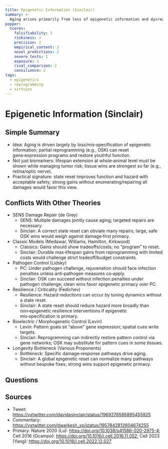 ```yaml
---
title: Epigenetic Information (Sinclair)
summary: >-
  Aging arises primarily from loss of epigenetic information and dysregulated gene expression; partial reprogramming can reset epigenetic state and restore function.
popper:
  scores:
    falsifiability: 3
    riskiness: 3
    precision: 2
    empirical_content: 3
    novel_predictions: 2
    severe_tests: 1
    exposure: 3
    rival_comparison: 2
    consilience: 2
tags:
  - epigenetics
  - reprogramming
  - sirtuins
---
```


# Epigenetic Information (Sinclair)

## Simple Summary

- Idea: Aging is driven largely by loss/mis‑specification of epigenetic information; partial reprogramming (e.g., OSK) can reset gene‑expression programs and restore youthful function.
- Not just biomarkers: lifespan extension at whole‑animal level must be shown while managing tumor risk; tissue wins are strongest so far (e.g., retina/optic nerve).
- Practical signature: state reset improves function and hazard with acceptable safety; strong gains without enumerating/repairing all damages would favor this view.

## Conflicts With Other Theories

<ul>
  <li>SENS Damage Repair (de Grey)
    <ul>
      <li>SENS: Multiple damages jointly cause aging; targeted repairs are necessary.</li>
      <li>Sinclair: A correct state reset can obviate many repairs; large, safe OSK wins would weigh against damage‑first primacy.</li>
    </ul>
  </li>
  <li>Classic Models (Medawar, Williams, Hamilton, Kirkwood)
    <ul>
      <li>Classics: Gains should show tradeoffs/costs; no “program” to reset.</li>
      <li>Sinclair: Durable max‑lifespan gains from reprogramming with limited costs would challenge strict tradeoff/budget constraints.</li>
    </ul>
  </li>
  <li>Pathogen Control (Lidsky)
    <ul>
      <li>PC: Under pathogen challenge, rejuvenation should face infection penalties unless anti‑pathogen measures co‑apply.</li>
      <li>Sinclair: OSK can succeed without infection penalties under pathogen challenge; clean wins favor epigenetic primacy over PC.</li>
    </ul>
  </li>
  <li>Resilience / Criticality (Fedichev)
    <ul>
      <li>Resilience: Hazard reductions can occur by tuning dynamics without a state reset.</li>
      <li>Sinclair: A state reset should reduce hazard more broadly than non‑epigenetic resilience interventions if epigenetic mis‑specification is primary.</li>
    </ul>
  </li>
  <li>Bioelectric / Morphogenetic Control (Levin)
    <ul>
      <li>Levin: Pattern goals sit “above” gene expression; spatial cues write targets.</li>
      <li>Sinclair: Reprogramming can indirectly restore pattern control via gene networks; OSK may substitute for pattern cues in some tissues.</li>
    </ul>
  </li>
  <li>Longevity Bottleneck (Various Proponents)
    <ul>
      <li>Bottleneck: Specific damage‑response pathways drive aging.</li>
      <li>Sinclair: A global epigenetic reset can normalize many pathways without bespoke fixes; strong wins support epigenetic primacy.</li>
    </ul>
  </li>
</ul>

## Questions

## Sources

- Tweet: https://vxtwitter.com/davidasinclair/status/1969276595895455925
- Commentary: https://vxtwitter.com/dwarkesh_sp/status/1957842812604674255
- Primary: Nature 2020 (Lu): https://doi.org/10.1038/s41586-020-2975-4; Cell 2016 (Ocampo): https://doi.org/10.1016/j.cell.2016.11.052; Cell 2023 (Yang): https://doi.org/10.1016/j.cell.2022.12.027
